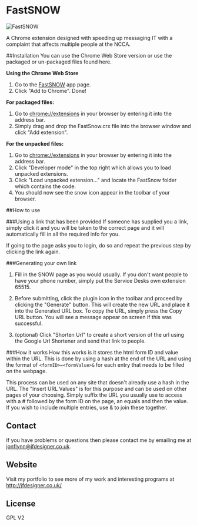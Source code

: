 # FastSNOW
![FastSNOW](http://jfdesigner.co.uk/wp-content/uploads/2016/01/fastSnow_githubBanner.jpg "FastSNOW")

A Chrome extension designed with speeding up messaging IT with a complaint that affects multiple people at the NCCA.

##Installation
You can use the Chrome Web Store version or use the packaged or un-packaged files found here.

**Using the Chrome Web Store** 

1. Go to the [FastSNOW](https://chrome.google.com/webstore/detail/fastsnow/jajjomlhfnfjbmkckiagklcbemblokoc) app page.
2. Click "Add to Chrome". Done!

**For packaged files:**

1. Go to <a href="chrome://extensions">chrome://extensions</a> in your browser by entering it into the address bar.
2. Simply drag and drop the FastSnow.crx file into the browser window and click "Add extension".

**For the unpacked files:**

1. Go to <a href="chrome://extensions">chrome://extensions</a> in your browser by entering it into the address bar.
2. Click "Developer mode" in the top right which allows you to load unpacked extensions.
3. Click "Load unpacked extension..." and locate the FastSnow folder which contains the code.
4. You should now see the snow icon appear in the toolbar of your browser.

##How to use

###Using a link that has been provided
If someone has supplied you a link, simply click it and you will be taken to the correct page and it will automatically fill in all the required info for you.

If going to the page asks you to login, do so and repeat the previous step by clicking the link again.

###Generating your own link
1. Fill in the SNOW page as you would usually. If you don't want people to have your phone number, simply put the Service Desks own extension 65515.

2. Before submitting, click the plugin icon in the toolbar and proceed by clicking the "Generate" button. This will create the new URL and place it into the Generated URL box. To copy the URL, simply press the Copy URL button. You will see a message appear on screen if this was successful.

3. (optional) Click "Shorten Url" to create a short version of the url using the Google Url Shortener and send that link to people.

###How it works
How this works is it stores the html form ID and value within the URL. This is done by using a hash at the end of the URL and using the format of `<formID>=<formValue>&` for each entry that needs to be filled on the webpage.

This process can be used on any site that doesn't already use a hash in the URL. The "Insert URL Values" is for this purpose and can be used on other pages of your choosing. Simply suffix the URL you usually use to access with a # followed by the form ID on the page, an equals and then the value. If you wish to include multiple entries, use & to join these together.

## Contact

If you have problems or questions then please contact me by emailing me at jonflynn@jfdesigner.co.uk.

## Website

Visit my portfolio to see more of my work and interesting programs at http://jfdesigner.co.uk/

License
----

GPL V2


